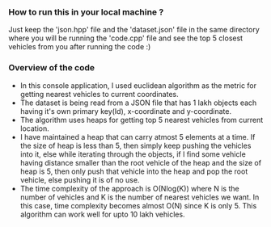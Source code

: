 ### How to run this in your local machine ?

Just keep the 'json.hpp' file and the 'dataset.json' file in the same directory where you will be running the 'code.cpp' file and see the top 5 closest vehicles from you after running the code :)

### Overview of the code
- In this console application, I used euclidean algorithm as the metric for getting nearest vehicles to current coordinates. 
- The dataset is being read from a JSON file that has 1 lakh objects each having it's own primary key(Id), x-coordinate and y-coordinate.
- The algorithm uses heaps for getting top 5 nearest vehicles from current location.
- I have maintained a heap that can carry atmost 5 elements at a time. If the size of heap is less than 5, then simply keep pushing the vehicles into it, else while iterating through the objects, if I find some vehicle having distance smaller than the root vehicle of the heap and the size of heap is 5, then only push that vehicle into the heap and pop the root vehicle, else pushing it is of no use. 
- The time complexity of the approach is O(Nlog(K)) where N is the number of vehicles and K is the number of nearest vehicles we want. In this case, time complexity becomes almost O(N) since K is only 5. This algorithm can work well for upto 10 lakh vehicles. 

